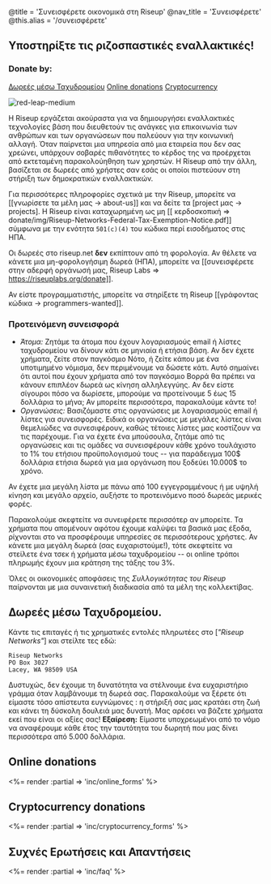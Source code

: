 @title = 'Συνεισφέρετε οικονομικά στη Riseup'
@nav_title = 'Συνεισφέρετε'
@this.alias = '/συνεισφέρετε'

## Υποστηρίξτε τις ριζοσπαστικές εναλλακτικές!

### Donate by:

<a class="btn btn-default" href="#%CE%B4%CF%89%CF%81%CE%B5%CE%AD%CF%82-%CE%BC%CE%AD%CF%83%CF%89-%CF%84%CE%B1%CF%87%CF%85%CE%B4%CF%81%CE%BF%CE%BC%CE%B5%CE%AF%CE%BF%CF%85">Δωρεές μέσω Ταχυδρομείου</a> <a class="btn btn-default" href="#online-donations">Online donations</a> <a class="btn btn-default" href="#cryptocurrency-donations">Cryptocurrency</a>

<p class="pull-right"><img class="image-right" src="img/red-leap-medium.jpg" alt="red-leap-medium"></p>

Η Riseup εργάζεται ακούραστα για να δημιουργήσει εναλλακτικές τεχνολογίες βάση που διευθετούν τις ανάγκες για επικοινωνία των ανθρώπων και των οργανώσεων που παλεύουν για την κοινωνική αλλαγή. Όταν παίρνεται μια υπηρεσία από μια εταιρεία που δεν σας χρεώνει, υπάρχουν σοβαρές πιθανότητες το κέρδος της να προέρχεται από εκτεταμένη παρακολούηθηση των χρηστών. Η Riseup από την άλλη, βασίζεται σε δωρεές από χρήστες σαν εσάς οι οποίοι πιστεύουν στη στήριξη των δημοκρατικών εναλλακτικών.

Για περισσότερες πληροφορίες σχετικά με την Riseup, μπορείτε να [[γνωρίσετε τα μέλη μας -> about-us]] και να δείτε τα [project μας -> projects]. Η Riseup είναι καταχωρημένη ως μη [[ κερδοσκοπική => donate/img/Riseup-Networks-Federal-Tax-Exemption-Notice.pdf]] σύμφωνα με την ενότητα `501(c)(4)` του κώδικα περί εισοδήματος στις ΗΠΑ.

Οι δωρεές στο riseup.net **δεν** εκπίπτουν από τη φορολογία. Αν θέλετε να κάνετε μια μη-φορολογήσιμη δωρεά (ΗΠΑ), μπορείτε να [[συνεισφέρετε στην αδερφή οργάνωσή μας, Riseup Labs => https://riseuplabs.org/donate]].

Αν είστε προγραμματιστής, μπορείτε να στηρίξετε τη Riseup [[γράφοντας κώδικα -> programmers-wanted]].

### Προτεινόμενη συνεισφορά

* *Άτομα:* Ζητάμε τα άτομα που έχουν λογαριασμούς email ή λίστες ταχυδρομείου να δίνουν κάτι σε μηνιαία ή ετήσια βάση. Αν δεν έχετε χρήματα, ζείτε στον παγκόσμιο Νότο, ή ζείτε κάπου με ένα υποτιμημένο νόμισμα, δεν περιμένουμε να δώσετε κάτι. Αυτό σημαίνει ότι αυτοί που έχουν χρήματα από τον παγκόσμιο Βορρά θα πρέπει να κάνουν επιπλέον δωρεά ως κίνηση αλληλεγγύης. Αν δεν είστε σίγουροι πόσο να δωρίσετε, μπορούμε να προτείνουμε 5 έως 15 δολλάρια το μήνα; Αν μπορείτε περισσότερα, παρακαλούμε κάντε το!
* *Οργανώσεις:* Βασιζόμαστε στις οργανώσεις με λογαριασμούς email ή λίστες για συνεισφορές. Ειδικά οι οργανώσεις με μεγάλες λίστες είναι θεμελιώδες να συνεσιφέρουν, καθώς τέτοιες λίστες μας κοστίζουν να τις παρέχουμε. Για να έχετε ένα μπούσουλα, ζητάμε από τις οργανώσεις και τις ομάδες να συνεισφέρουν κάθε χρόνο τουλάχιστο το 1% του ετήσιου προϋπολογισμού τους -- για παράδειγμα 100$ δολλάρια ετήσια δωρεά για μια οργάνωση που ξοδεύει 10.000$ το χρόνο.

Αν έχετε μια μεγάλη λίστα με πάνω από 100 εγγεγραμμένους ή με υψηλή κίνηση και μεγάλο αρχείο, αυξήστε το προτεινόμενο ποσό δωρεάς μερικές φορές.

Παρακολούμε σκεφτείτε να συνειφέρετε περισσότερ αν μπορείτε. Τα χρήματα που απομένουν αφότου έχουμε καλύψει τα βασικά μας έξοδα, ρίχνονται στο να προσφέρουμε υπηρεσίες σε περισσότερους χρήστες. Αν κάνετε μια μεγάλη δωρεά (σας ευχαριστούμε!), τότε σκεφτείτε να στείλετε ένα τσεκ ή χρήματα μέσω ταχυδρομείου -- οι online τρόποι πληρωμής έχουν μια κράτηση της τάξης του 3%.

Όλες οι οικονομικές αποφάσεις της *Συλλογικότητας του Riseup* παίρνονται με μια συναινετική διαδικασία από τα μέλη της κολλεκτίβας.


## Δωρεές μέσω Ταχυδρομείου.

Κάντε τις επιταγές ή τις χρηματικές εντολές πληρωτέες στο [*"Riseup Networks"*] και στείλτε τες εδώ:
	
	Riseup Networks
	PO Box 3027
	Lacey, WA 98509 USA

Δυστυχώς, δεν έχουμε τη δυνατότητα να στέλνουμε ένα ευχαριστήριο γράμμα όταν λαμβάνουμε τη δωρεά σας. Παρακαλούμε να ξέρετε ότι είμαστε τόσο απίστευτα ευγνώμονες : η στήριξή σας μας κρατάει στη ζωή και κάνει τη δύσκολη δουλειά μας δυνατή. Μας αρέσει να βάζετε χρήματα εκεί που είναι οι αξίες σας! **Εξαίρεση:** Είμαστε υποχρεωμένοι από το νόμο να αναφέρουμε κάθε έτος την ταυτότητα του δωρητή που μας δίνει περισσότερα από 5.000 δολλάρια.

## Online donations

<%= render :partial => 'inc/online_forms' %>

## Cryptocurrency donations

<%= render :partial => 'inc/cryptocurrency_forms' %>

## Συχνές Ερωτήσεις και Απαντήσεις

<%= render :partial => 'inc/faq' %>
